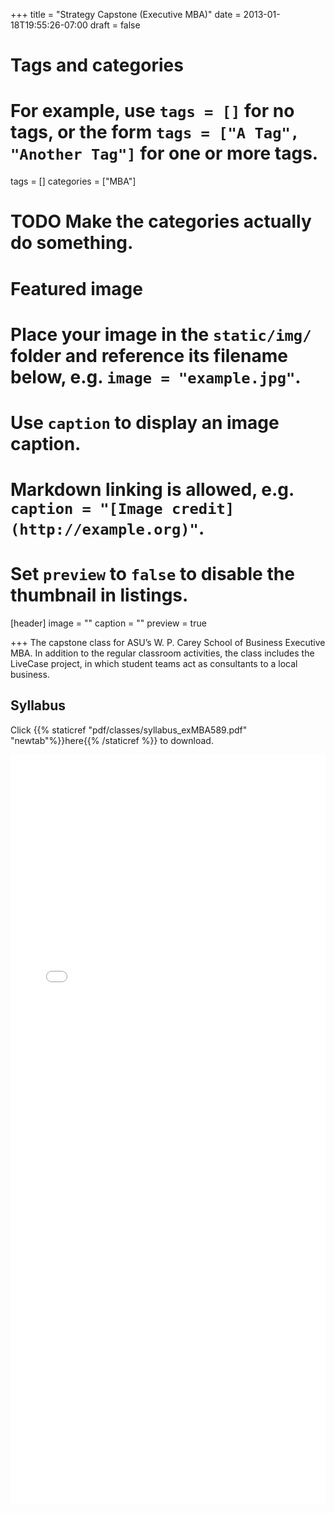 +++
title = "Strategy Capstone (Executive MBA)"
date = 2013-01-18T19:55:26-07:00
draft = false

# Tags and categories
# For example, use `tags = []` for no tags, or the form `tags = ["A Tag", "Another Tag"]` for one or more tags.
tags = []
categories = ["MBA"]

# TODO Make the categories actually do something.

# Featured image
# Place your image in the `static/img/` folder and reference its filename below, e.g. `image = "example.jpg"`.
# Use `caption` to display an image caption.
#   Markdown linking is allowed, e.g. `caption = "[Image credit](http://example.org)"`.
# Set `preview` to `false` to disable the thumbnail in listings.
[header]
image = ""
caption = ""
preview = true

+++
The capstone class for ASU’s W. P. Carey School of Business Executive MBA. In addition to the regular classroom activities, the class includes the LiveCase project, in which student teams act as consultants to a local business.

## Syllabus

Click {{% staticref "pdf/classes/syllabus_exMBA589.pdf" "newtab"%}}here{{% /staticref %}} to download.

<embed src="/pdf/classes/syllabus_exMBA589.pdf" type="application/pdf" width="100%" height="1200px">
